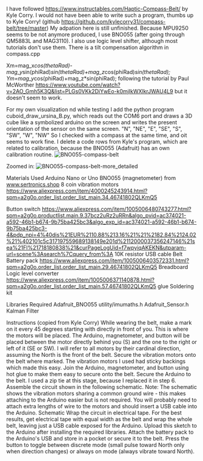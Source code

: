 I have followed https://www.instructables.com/Haptic-Compass-Belt/ by Kyle  Corry. I would not have been able to write such a program, thumbs up to Kyle Corry! (github https://github.com/kylecorry31/compass-belt/tree/master) My adpation here is still unfinished. Because MPU9250 seems to be not anymore produced, I use BNO055 (after going through QM5883L and MAG3110). I also use logic level shifter, although most tutorials don't use them. There is a tilt compensation algorithm in compass.cpp

  Xm=mag_x*cos(thetaRad)-mag_y*sin(phiRad)*sin(thetaRad)+mag_z*cos(phiRad)*sin(thetaRad);
  Ym=mag_y*cos(phiRad)+mag_z*sin(phiRad);
following the tutorial by Paul McWorther https://www.youtube.com/watch?v=2AO_Gmh5K3Q&list=PLGs0VKk2DiYwEo-k0mjIkWXlkrJWAU4L9 
but it doesn't seem to work.

For my own visualization nd while testing I add the python program cuboid_draw_ursina_B.py, which reads out the COM6 port and draws a 3D cube like a symbolized arduino on the screen and writes the present orientation of the sensor on the same screen.  "N", "NE", "E", "SE", "S", "SW", "W", "NW" So I checked with a compass at the same time, and oit seems to work fine. 
I delete a code rows from Kyle's program, which are related to calibration, because the  BNO055 (Adafruit) has an own calibration routine.
![BNO055-compass-belt](https://github.com/ReinhardLenz/compass-belt/assets/71219487/7bb7d39d-76ff-4b1b-aeab-f480bed74faf)

Zoomed in:
![BNO055-compass-belt-more_detailed](https://github.com/ReinhardLenz/compass-belt/assets/71219487/cf66cca9-e621-40bb-ba93-dcc072998f5a)

Materials Used
Arduino Nano or Uno
BNO055 (magnetometer) from  www.sertronics.shop
8 coin vibration motors https://www.aliexpress.com/item/4000245243914.html?spm=a2g0o.order_list.order_list_main.34.46741802QLKmQ5

Button switch  https://www.aliexpress.com/item/1005006480743277.html?spm=a2g0o.productlist.main.9.37bcz2uRz2uRRn&algo_pvid=ac374021-a592-46b1-b674-9b75ba425bc3&algo_exp_id=ac374021-a592-46b1-b674-9b75ba425bc3-4&pdp_npi=4%40dis%21EUR%2110.88%213.16%21%21%2182.84%2124.02%21%402101c5c317197559689138149e201d%2112000037356247146%21sea%21FI%21718180838%21&curPageLogUid=f7wpyiqAKEKN&utparam-url=scene%3Asearch%7Cquery_from%3A
10K resistor
USB cable
Belt 
Battery pack https://www.aliexpress.com/item/1005006403572331.html?spm=a2g0o.order_list.order_list_main.29.46741802QLKmQ5
Breadboard
Logic level converter https://www.aliexpress.com/item/1005006371140878.html?spm=a2g0o.order_list.order_list_main.57.46741802QLKmQ5
glue
Soldering kit

Libraries Required
Adafruit_BNO055
utility/imumaths.h
Adafruit_Sensor.h
Kalman Filter

Instructions (copied from Kyle Corry)
While wearing the belt, make a mark on it every 45 degrees starting with directly in front of you. This is where the motors will be placed. The Arduino, magnetometer, and button will be placed between the motor directly behind you (S) and the one to the right or left of it (SE or SW). I will refer to all motors by their cardinal direction, assuming the North is the front of the belt.
Secure the vibration motors onto the belt where marked. The vibration motors I used had sticky backings which made this easy.
Join the Arduino, magnetometer, and button using hot glue to make them easy to secure onto the belt.
Secure the Arduino to the belt. I used a zip tie at this stage, because I replaced it in step 6.
Assemble the circuit shown in the following schematic. Note: The schematic shows the vibration motors sharing a common ground wire - this makes attaching to the Arduino easier but is not required. You will probably need to attach extra lengths of wire to the motors and should insert a USB cable into the Arduino. Schematic
Wrap the circuit in electrical tape. For the best results, get electrical tape with equal width as the belt and wrap the whole belt, leaving just a USB cable exposed for the Arduino.
Upload this sketch to the Arduino after installing the required libraries.
Attach the battery pack to the Arduino's USB and store in a pocket or secure it to the belt.
Press the button to toggle between discrete mode (small pulse toward North only when direction changes) or always on mode (always vibrate toward North).
